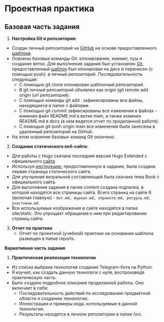 # Проектная практика

## Базовая часть задания

1. **Настройка Git и репозитория:**
  - Создан личный репозиторий на [GitHub](https://github.com/daniachka-o/practice3) на основе предоставленного [шаблона](https://github.com/mospol/practice-2025-1).
  - Освоены базовые команды Git: клонирование, коммит, пуш и создание веток. Для выполнения задания был установлен [Git](https://git-scm.com/install/windows), предоставленный [шаблон](https://github.com/mospol/practice-2025-1) был клонирован на диск и перенесен (с помощью push). в личный репозиторий. Последовательность следующая:
    - С помощью git clone клонирован шаблонный репозиторий.
    - В git личный репозиторий объявлен как origin (git remote add origin (url репозитория).
    - С помощью команды git add . зафикисированы все файлы, находящиеся в папке с файлами.
    - С помощью git commit зафиксированы все изменения в файлах - изменен файл README.md в ветке main, а также изменен     README.md в docs (в нем ведется отчет по проделанной работе).
    - С помощью git push origin main все изменения были занесены в удаленный репозиторий на GitHub.
  - На этом освоение базовых команд Git окончено.  
2. **Создание статического веб-сайта:**
  - Для работы с Hugo скачана последняя версия Hugo Extended с официального [сайта](https://gohugo.io/installation/windows/)
  - Используя [инструкцию](https://gohugo.io/getting-started/quick-start/), предоставленную в задании, была создана первая страница статического сайта.
  - Для улучшения визуальной составляющей была скачана тема Book с официального сайта.
  - Для выполнения задания в папке content создана подпапка, в которой находятся все страницы сайта. Всего страниц на сайте 6 (включая главную) - `бот.md, журнал.md, опроекте.md, ресурсы.md, участники.md`.
  - Все используемые изображения в сайте находятся в папке site/static. Это упрощает обращение к ним при редактировании страниц сайта.
3. **Отчет по практике**
    - Отчет по проектной (учебной) практике на основании шаблона размещен в папке reports.

**Вариативная часть задания**

1. **Практическая реализация технологии**
  - Из списка выбрана технология создания Telegram-бота на Python.
  - Я изучил, как создать данную технологи с нуля, воспроизведя практическую часть.
  - Было создано подробное описание проделанной работы. Оно включает в себя:
    - Последовательность действий по исследованию предметной области и созданию технологии.
    - Иллюстрации и примеры кода, используемые в данной технологии.
    - Результаты находятся в личном репозитории в папке /src.
